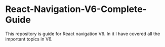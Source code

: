 # React-Navigation-V6-Complete-Guide
This repository is guide for React navigation V6. In it I have covered all the important topics in V6.
